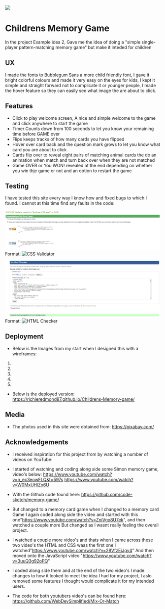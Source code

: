 <img src="https://codeinstitute.s3.amazonaws.com/fullstack/ci_logo_small.png" style="margin: 0;">

# Childrens Memory Game

In the project Example idea 2, Gave me the idea of doing a "simple single-player pattern-matching memory game" but make it inteded for children

## UX
I made the fonts to Bubblegum Sans a more child friendly font, I gave it bright colorful colours and made it very easy on the eyes for kids,
I kept it simple and straight forward not to complicate it or younger people, I made the hover feature so they can easily see what image the are about to click.

## Features
* Click to play welcome screen, A nice and simple welcome to the game and click anywhere to start the game
* Timer Counts down from 100 seconds to let you know your remaining time before GAME over
* Flips keeps tracks of how many cards you have flipped
* Hover over card back and the question mark grows to let you know what card you are about to click
* Cards flip over to reveal eight pairs of matching animal cards the do an animation when match and turn back over when they are not matched
* Game OVER or You WON! revealed at the end depending on whether you win thje game or not and an option to restart the game



## Testing
I have tested this site every way I know how and fixed bugs to which I found.
I cannot at this time find any faults in the code:
 
![CSS Validator](img/cssValidator.png)
Format: ![CSS Validator](url)

![HTML Checker](/img/htmlChecker.png)
Format: ![HTML Checker](url)


## Deployment
* Below is the Images from my start when I designed this with a wireframes:
1.
1.
1.
1.
1.

* Below is the deployed version:
https://richieredmond87.github.io/Childrens-Memory-game/


## Media
* The photos used in this site were obtained from:
    https://pixabay.com/
## Acknowledgements
* I received inspiration for this project from by watching a number of videos on YouTube:
* I started of watching and coding along side some Simon memory game, video's below: 
    https://www.youtube.com/watch?v=n_ec3eowFLQ&t=597s
    https://www.youtube.com/watch?v=W0MxUHlZo6U
* With the Github code found here:
    https://github.com/code-sketch/memory-game/
* But changed to a memory card game when I changed to a memory card Game I again coded along side the video and started with this one"https://www.youtube.com/watch?v=ZniVgo8U7ek",
and then watched a couple more But changed as I wasnt really feeling the overall project.

* I watched a couple more video's and thats when I came across these two video's the HTML and CSS waas the first one I watched"https://www.youtube.com/watch?v=28VfzEiJgy4" 
And then moved onto the JavaScript video "https://www.youtube.com/watch?v=3uuQ3g92oPQ" 
* I coded along side them and at the end of the two video's I made changes to how it looked to meet the idea I had for my project, I aslo removed some features I thought would complicate it for my intended users.

* The code for both youtubers video's can be found here:
    https://github.com/WebDevSimplified/Mix-Or-Match








